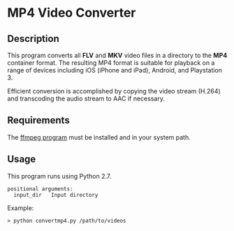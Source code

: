 MP4 Video Converter
========

Description
--------

This program converts all **FLV** and **MKV** video files in a directory to the **MP4** container format. The resulting MP4 format is suitable for playback on a range of devices including iOS (iPhone and iPad), Android, and Playstation 3.

Efficient conversion is accomplished by copying the video stream (H.264) and transcoding the audio stream to AAC if necessary.

Requirements
--------

The [ffmpeg program](http://www.ffmpeg.org/) must be installed and in your system path.

Usage
--------

This program runs using Python 2.7. 

    positional arguments:
      input_dir   Input directory

Example:

    > python convertmp4.py /path/to/videos


